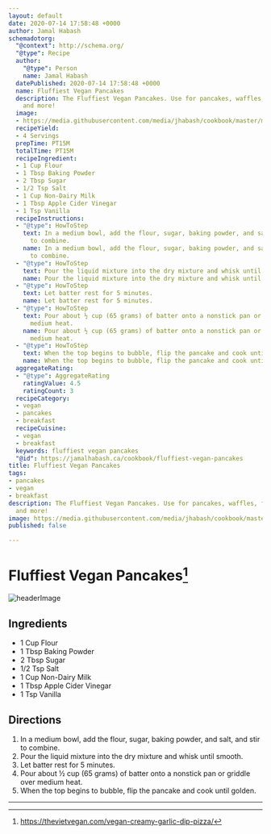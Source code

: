 ```yaml
---
layout: default
date: 2020-07-14 17:58:48 +0000
author: Jamal Habash
schemadotorg:
  "@context": http://schema.org/
  "@type": Recipe
  author:
    "@type": Person
    name: Jamal Habash
  datePublished: 2020-07-14 17:58:48 +0000
  name: Fluffiest Vegan Pancakes
  description: The Fluffiest Vegan Pancakes. Use for pancakes, waffles, frying batter
    and more!
  image:
  - https://media.githubusercontent.com/media/jhabash/cookbook/master/media/fluffiest-vegan-pancakes.jpg
  recipeYield:
  - 4 Servings
  prepTime: PT15M
  totalTime: PT15M
  recipeIngredient:
  - 1 Cup Flour
  - 1 Tbsp Baking Powder
  - 2 Tbsp Sugar
  - 1/2 Tsp Salt
  - 1 Cup Non-Dairy Milk
  - 1 Tbsp Apple Cider Vinegar
  - 1 Tsp Vanilla
  recipeInstructions:
  - "@type": HowToStep
    text: In a medium bowl, add the flour, sugar, baking powder, and salt, and stir
      to combine.
    name: In a medium bowl, add the flour, sugar, baking powder, and salt, and stir
      to combine.
  - "@type": HowToStep
    text: Pour the liquid mixture into the dry mixture and whisk until smooth.
    name: Pour the liquid mixture into the dry mixture and whisk until smooth.
  - "@type": HowToStep
    text: Let batter rest for 5 minutes.
    name: Let batter rest for 5 minutes.
  - "@type": HowToStep
    text: Pour about ½ cup (65 grams) of batter onto a nonstick pan or griddle over
      medium heat.
    name: Pour about ½ cup (65 grams) of batter onto a nonstick pan or griddle over
      medium heat.
  - "@type": HowToStep
    text: When the top begins to bubble, flip the pancake and cook until golden.
    name: When the top begins to bubble, flip the pancake and cook until golden.
  aggregateRating:
  - "@type": AggregateRating
    ratingValue: 4.5
    ratingCount: 3
  recipeCategory:
  - vegan
  - pancakes
  - breakfast
  recipeCuisine:
  - vegan
  - breakfast
  keywords: fluffiest vegan pancakes
  "@id": https://jamalhabash.ca/cookbook/fluffiest-vegan-pancakes
title: Fluffiest Vegan Pancakes
tags:
- pancakes
- vegan
- breakfast
description: The Fluffiest Vegan Pancakes. Use for pancakes, waffles, frying batter
  and more!
image: https://media.githubusercontent.com/media/jhabash/cookbook/master/media/fluffiest-vegan-pancakes.jpg
published: false

---
```

# Fluffiest Vegan Pancakes[^1]

![headerImage](https://media.githubusercontent.com/media/jhabash/cookbook/master/media/fluffiest-vegan-pancakes.jpg)

## Ingredients

* 1 Cup Flour
* 1 Tbsp Baking Powder
* 2 Tbsp Sugar
* 1/2 Tsp Salt
* 1 Cup Non-Dairy Milk
* 1 Tbsp Apple Cider Vinegar
* 1 Tsp Vanilla

## Directions

1. In a medium bowl, add the flour, sugar, baking powder, and salt, and stir to combine.
2. Pour the liquid mixture into the dry mixture and whisk until smooth.
3. Let batter rest for 5 minutes.
4. Pour about ½ cup (65 grams) of batter onto a nonstick pan or griddle over medium heat.
5. When the top begins to bubble, flip the pancake and cook until golden.

***
[^1]: https://thevietvegan.com/vegan-creamy-garlic-dip-pizza/